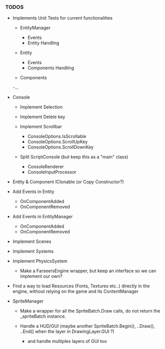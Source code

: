 ### TODOS

- Implements Unit Tests for current functionalities
	- EntityManager
		- Events
		- Entity Handling
	
	- Entity
		- Events
		- Components Handling
		
	- Components
	
	-...
		
- Console
	- Implement Selection
	
	- Implement Delete key
	
	- Implement Scrollbar
		- ConsoleOptions.IsScrollable
		- ConsoleOptions.ScrollUpKey
		- ConsoleOptions.ScrollDownKey
		
	- Split ScriptConsole (but keep this as a "main" class)
		- ConsoleRenderer
		- ConsoleInputProcessor  	
		
- Entity & Component IClonable (or Copy Constructor?)

- Add Events in Entity
	- OnComponentAdded
	- OnComponentRemoved

- Add Events in EntityManager
	- OnComponentAdded
	- OnComponentRemoved	
	
- Implement Scenes

- Implement Systems

- Implement PhysicsSystem
	- Make a FarseersEngine wrapper, but keep an interface so we can implement our own?

- Find a way to load Resources (Fonts, Textures etc..) directly in the engine, without relying on the game and its ContentManager

- SpriteManager
	- Make a wrapper for all the SpriteBatch.Draw calls, do not return the _spriteBatch instance.
	
	- Handle a HUD/GUI (maybe another SpriteBatch.Begin(), ..Draw(), ..End() when the layer in DrawingLayer.GUI ?)
	
		-  and handle multiples layers of GUI too


